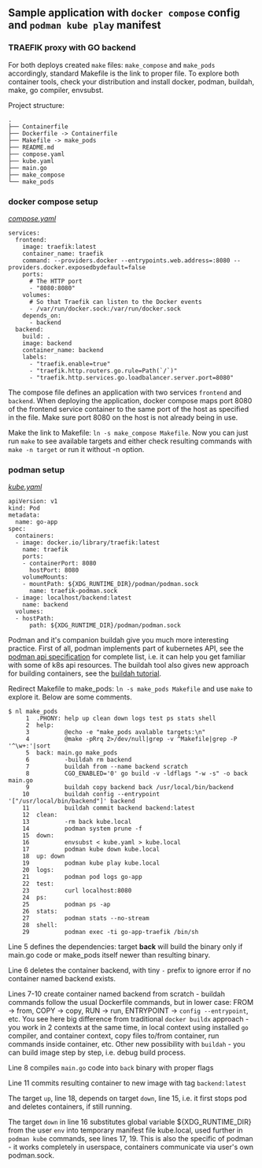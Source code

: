 ## Sample application with `docker compose` config and `podman kube play` manifest
### TRAEFIK proxy with GO backend

For both deploys created `make` files: `make_compose` and `make_pods` accordingly, standard Makefile is the link to proper file.
To explore both container tools, check your distribution and install docker, podman, buildah, make, go compiler, envsubst.

Project structure:
```
.
├── Containerfile
├── Dockerfile -> Containerfile
├── Makefile -> make_pods
├── README.md
├── compose.yaml
├── kube.yaml
├── main.go
├── make_compose
└── make_pods
```

### docker compose setup

[_compose.yaml_](compose.yaml)
```
services:
  frontend:
    image: traefik:latest
    container_name: traefik
    command: --providers.docker --entrypoints.web.address=:8080 --providers.docker.exposedbydefault=false
    ports:
      # The HTTP port
      - "8080:8080"
    volumes:
      # So that Traefik can listen to the Docker events
      - /var/run/docker.sock:/var/run/docker.sock
    depends_on:
      - backend
  backend:
    build: .
    image: backend
    container_name: backend
    labels:
      - "traefik.enable=true"
      - "traefik.http.routers.go.rule=Path(`/`)"
      - "traefik.http.services.go.loadbalancer.server.port=8080"
```
The compose file defines an application with two services `frontend` and `backend`.
When deploying the application, docker compose maps port 8080 of the frontend service container to the same port of the host as specified in the file. Make sure port 8080 on the host is not already being in use.

Make the link to Makefile: `ln -s make_compose Makefile`. Now you can just run `make` to see available targets and either check resulting commands with `make -n target` or run it without -n option.


### podman setup

[_kube.yaml_](kube.yaml)

```
apiVersion: v1
kind: Pod
metadata:
  name: go-app
spec:
  containers:
  - image: docker.io/library/traefik:latest
    name: traefik
    ports:
    - containerPort: 8080
      hostPort: 8080
    volumeMounts:
    - mountPath: ${XDG_RUNTIME_DIR}/podman/podman.sock
      name: traefik-podman.sock
  - image: localhost/backend:latest
    name: backend
  volumes:
  - hostPath:
      path: ${XDG_RUNTIME_DIR}/podman/podman.sock
```
Podman and it's companion buildah give you much more interesting practice. First of all, podman implements part of kubernetes API, see the [podman api specification](https://docs.podman.io/en/latest/_static/api.html?version=v5.4) for complete list, i.e. it can help you get familiar with some of k8s api resources. The buildah tool also gives new approach for building containers, see the [buildah tutorial](https://developers.redhat.com/blog/2021/01/11/getting-started-with-buildah).

Redirect Makefile to make_pods: `ln -s make_pods Makefile` and use `make` to explore it. Below are some comments.

```
$ nl make_pods 
     1  .PHONY: help up clean down logs test ps stats shell
     2  help:
     3          @echo -e "make_pods avalable targets:\n"
     4          @make -pRrq 2>/dev/null|grep -v ^Makefile|grep -P '^\w+:'|sort
     5  back: main.go make_pods
     6          -buildah rm backend
     7          buildah from --name backend scratch
     8          CGO_ENABLED='0' go build -v -ldflags "-w -s" -o back main.go
     9          buildah copy backend back /usr/local/bin/backend
    10          buildah config --entrypoint '["/usr/local/bin/backend"]' backend
    11          buildah commit backend backend:latest
    12  clean:
    13          -rm back kube.local
    14          podman system prune -f
    15  down:
    16          envsubst < kube.yaml > kube.local
    17          podman kube down kube.local
    18  up: down
    19          podman kube play kube.local
    20  logs:
    21          podman pod logs go-app
    22  test:
    23          curl localhost:8080
    24  ps:
    25          podman ps -ap
    26  stats:
    27          podman stats --no-stream
    28  shell:
    29          podman exec -ti go-app-traefik /bin/sh
```
Line 5 defines the dependencies: target **back** will build the binary only if main.go code or make_pods itself newer than resulting binary.

Line 6 deletes the container backend, with tiny `-` prefix to ignore error if no container named backend exists.

Lines 7-10 create container named backend from scratch - buildah commands follow the usual Dockerfile commands, but in lower case: FROM -> from, COPY -> copy, RUN -> run, ENTRYPOINT -> `config --entrypoint`, etc. You see here big difference from traditional `docker buildx` approach - you work in 2 contexts at the same time, in local context using installed `go` compiler, and container context, copy files to/from container, run commands inside container, etc. Other new possibility with `buildah` - you can build image step by step, i.e. debug build process.

Line 8 compiles `main.go` code into `back` binary with proper flags

Line 11 commits resulting container to new image with tag `backend:latest`

The target `up`, line 18, depends on target `down`, line 15, i.e. it first stops pod and deletes containers, if still running.

The target `down` in line 16 substitutes global variable ${XDG_RUNTIME_DIR} from the user `env` into temporary manifest file kube.local, used further in `podman kube` commands, see lines 17, 19. This is also the specific of podman - it works completely in userspace, containers communicate via user's own podman.sock.


